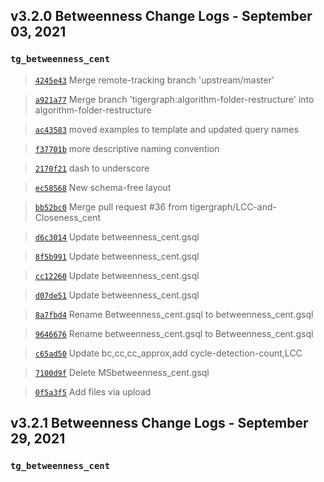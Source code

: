 
## v3.2.0 Betweenness Change Logs - September 03, 2021

### `tg_betweenness_cent`

> [`4245e43`](https://github.com/tigergraph/gsql-graph-algorithms/commit/4245e43a22b913d135841349a2b0754e7ab8968e) Merge remote-tracking branch 'upstream/master'

> [`a921a77`](https://github.com/tigergraph/gsql-graph-algorithms/commit/a921a7756247fa0e55d807a0245ecf102401ab45) Merge branch 'tigergraph:algorithm-folder-restructure' into algorithm-folder-restructure

> [`ac43583`](https://github.com/tigergraph/gsql-graph-algorithms/commit/ac435831c1e0f8a254f52dfa1390d2e3b48f161f) moved examples to template and updated query names

> [`f37701b`](https://github.com/tigergraph/gsql-graph-algorithms/commit/f37701be48f14093bc2e82c078c152124de35fd6) more descriptive naming convention

> [`2170f21`](https://github.com/tigergraph/gsql-graph-algorithms/commit/2170f218a86c28359ebfdeb90e35749ba0794d1f) dash to underscore

> [`ec58568`](https://github.com/tigergraph/gsql-graph-algorithms/commit/ec58568cdd7e608bd7af13d6bce2eaf781c9798f) New schema-free layout

> [`bb52bc0`](https://github.com/tigergraph/gsql-graph-algorithms/commit/bb52bc0903ffd2684b70b9fb7499f8b3749f0f6b) Merge pull request #36 from tigergraph/LCC-and-Closeness_cent

> [`d6c3014`](https://github.com/tigergraph/gsql-graph-algorithms/commit/d6c3014dfe00450e0d76398fe70216c7ed91306c) Update betweenness_cent.gsql

> [`8f5b991`](https://github.com/tigergraph/gsql-graph-algorithms/commit/8f5b991b75b79016a11c012b210e170573a24072) Update betweenness_cent.gsql

> [`cc12260`](https://github.com/tigergraph/gsql-graph-algorithms/commit/cc12260df105a43eb0130de051fc704f805571cf) Update betweenness_cent.gsql

> [`d07de51`](https://github.com/tigergraph/gsql-graph-algorithms/commit/d07de51d666e6037246f636ea97ef1ed268588b6) Update betweenness_cent.gsql

> [`8a7fbd4`](https://github.com/tigergraph/gsql-graph-algorithms/commit/8a7fbd420dab7bc2e288aaae2fbf0b9f66536f78) Rename Betweenness_cent.gsql to betweenness_cent.gsql

> [`9646676`](https://github.com/tigergraph/gsql-graph-algorithms/commit/96466765c6939cd8458e7380a82d4f1695e08a42) Rename betweenness_cent.gsql to Betweenness_cent.gsql

> [`c65ad50`](https://github.com/tigergraph/gsql-graph-algorithms/commit/c65ad502dcfc03f1190dccc257746bc791264e48) Update bc,cc,cc_approx,add cycle-detection-count,LCC

> [`7100d9f`](https://github.com/tigergraph/gsql-graph-algorithms/commit/7100d9fb7ccf1810c5b9620d03a50251f5b725c0) Delete MSbetweenness_cent.gsql

> [`0f5a3f5`](https://github.com/tigergraph/gsql-graph-algorithms/commit/0f5a3f540328e5f916a056df37cf8bdadd7b522e) Add files via upload

## v3.2.1 Betweenness Change Logs - September 29, 2021

### `tg_betweenness_cent`
